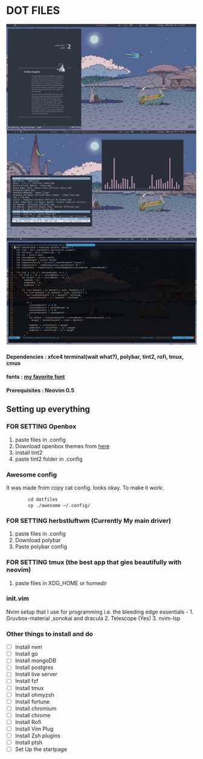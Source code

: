 # DOT FILES

![Rice](./screenshots/nord-herbluftwm.png)

#### Dependencies : xfce4 terminal(wait what?), polybar, tint2, rofi, tmux, cmus
#### fonts : [my favorite font](https://github.com/sainnhe/icursive-nerd-font/wiki/Preview#hack-icursive-s12)
 
**Prerequisites : Neovim 0.5**

## Setting up everything

### FOR SETTING Openbox
1. paste files in .config
2. Download openbox themes from [here](https://github.com/addy-dclxvi/openbox-theme-collections)
3. install tint2 
4. paste tint2 folder in .config

### Awesome config
It was made from copy cat config. looks okay.
To make it work:
            
            cd dotfiles
            cp ./awesome ~/.config/


### FOR SETTING herbstluftwm (Currently My main driver)
1. paste files in .config
2. Download polybar
3. Paste polybar config

### FOR SETTING tmux (the best app that gies beautifully with neovim)
1. paste files in XDG_HOME or homedir

### init.vim

Nvim setup that I use for programming i.e. the bleeding edge
essentials  - 
    1. Gruvbox-material ,sonokai and dracula 
    2. Telescope (Yes)
    3. nvim-lsp

### Other things to install and do
- [  ] Install nvm
- [ ] Install go
- [ ] Install mongoDB
- [ ] Install postgres
- [ ] Install live server
- [ ] Install fzf 
- [ ] Install tmux 
- [ ] Install ohmyzsh
- [ ] Install fortune 
- [ ] Install chromium
- [ ] Install chrome
- [ ] Install Rofi 
- [ ] Install Vim Plug 
- [ ] Install Zsh plugins
- [ ] Install ptsh 
- [ ] Set Up the startpage 
